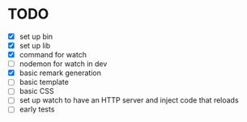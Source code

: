 
# TODO

- [x] set up bin
- [x] set up lib
- [x] command for watch
- [ ] nodemon for watch in dev
- [x] basic remark generation
- [ ] basic template
- [ ] basic CSS
- [ ] set up watch to have an HTTP server and inject code that reloads
- [ ] early tests
